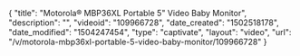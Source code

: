 {
    "title": "Motorola&reg; MBP36XL Portable 5&quot; Video Baby Monitor",
    "description": "",
    "videoid": "109966728",
    "date_created": "1502518178",
    "date_modified": "1504247454",
    "type": "captivate",
    "layout": "video",
    "url": "\/v\/motorola-mbp36xl-portable-5-video-baby-monitor\/109966728"
}